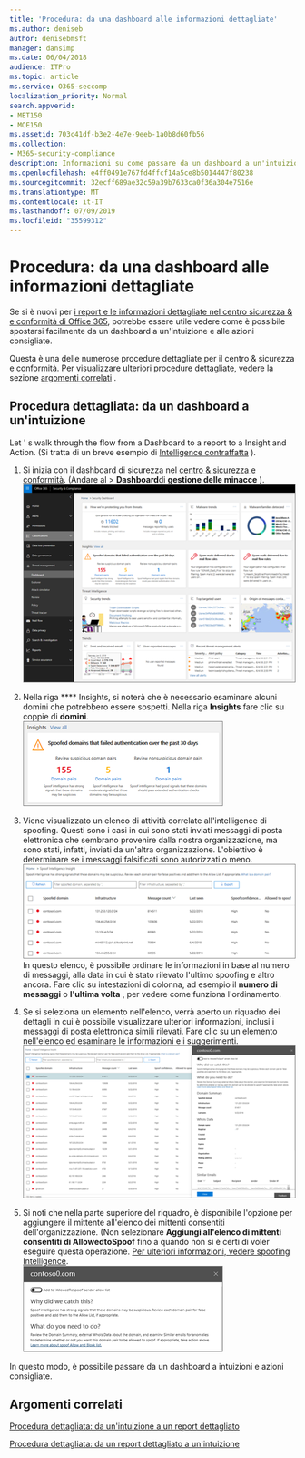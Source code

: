 ```yaml
---
title: 'Procedura: da una dashboard alle informazioni dettagliate'
ms.author: deniseb
author: denisebmsft
manager: dansimp
ms.date: 06/04/2018
audience: ITPro
ms.topic: article
ms.service: O365-seccomp
localization_priority: Normal
search.appverid:
- MET150
- MOE150
ms.assetid: 703c41df-b3e2-4e7e-9eeb-1a0b8d60fb56
ms.collection:
- M365-security-compliance
description: Informazioni su come passare da un dashboard a un'intuizione con azioni consigliate nel centro &amp; sicurezza e conformità.
ms.openlocfilehash: e4ff0491e767fd4ffcf14a5ce8b5014447f80238
ms.sourcegitcommit: 32ecff689ae32c59a39b7633ca0f36a304e7516e
ms.translationtype: MT
ms.contentlocale: it-IT
ms.lasthandoff: 07/09/2019
ms.locfileid: "35599312"
---
```

# <a name="walkthrough---from-a-dashboard-to-an-insight"></a>Procedura: da una dashboard alle informazioni dettagliate

Se si è nuovi per [i report e le informazioni dettagliate nel centro sicurezza &amp; e conformità di Office 365](reports-and-insights-in-security-and-compliance.md), potrebbe essere utile vedere come è possibile spostarsi facilmente da un dashboard a un'intuizione e alle azioni consigliate. 
  
Questa è una delle numerose procedure dettagliate per il centro &amp; sicurezza e conformità. Per visualizzare ulteriori procedure dettagliate, vedere la sezione [argomenti correlati](#related-topics) . 
  
## <a name="walkthrough-from-a-dashboard-to-an-insight"></a>Procedura dettagliata: da un dashboard a un'intuizione

Let ' s walk through the flow from a Dashboard to a report to a Insight and Action. (Si tratta di un breve esempio di [Intelligence contraffatta](learn-about-spoof-intelligence.md) ). 
  
1. Si inizia con il dashboard di sicurezza nel [centro &amp; sicurezza e conformità](https://protection.office.com). (Andare al \> **Dashboard**di **gestione delle minacce** ).<br>![Nel centro sicurezza &amp; e conformità scegliere Threat Management \> dashboard.](media/05a38660-eb13-4960-a266-11809c453d95.png)<br>
  
2. Nella riga **** Insights, si noterà che è necessario esaminare alcuni domini che potrebbero essere sospetti. Nella riga **Insights** fare clic su coppie di **domini**.<br>![La riga Insights segnala potenziali problemi di spoofing](media/dd1d0cb3-3201-45d7-b41d-18a0944fe85d.png)<br>
  
3. Viene visualizzato un elenco di attività correlate all'intelligence di spoofing. Questi sono i casi in cui sono stati inviati messaggi di posta elettronica che sembrano provenire dalla nostra organizzazione, ma sono stati, infatti, inviati da un'altra organizzazione. L'obiettivo è determinare se i messaggi falsificati sono autorizzati o meno.<br>![Insights Intelligence spoofing](media/a2e2b4fd-0c1e-499f-8401-cf3089da82fa.png)<br>In questo elenco, è possibile ordinare le informazioni in base al numero di messaggi, alla data in cui è stato rilevato l'ultimo spoofing e altro ancora. Fare clic su intestazioni di colonna, ad esempio il **numero di messaggi** o **l'ultima volta** , per vedere come funziona l'ordinamento. 
    
4. Se si seleziona un elemento nell'elenco, verrà aperto un riquadro dei dettagli in cui è possibile visualizzare ulteriori informazioni, inclusi i messaggi di posta elettronica simili rilevati. Fare clic su un elemento nell'elenco ed esaminare le informazioni e i suggerimenti.<br>![La selezione di un elemento apre un riquadro dei dettagli](media/7ad1faa5-6ca2-474e-a609-eb275e0a8e59.png)<br>
  
5. Si noti che nella parte superiore del riquadro, è disponibile l'opzione per aggiungere il mittente all'elenco dei mittenti consentiti dell'organizzazione. (Non selezionare **Aggiungi all'elenco di mittenti consentiti di AllowedtoSpoof** fino a quando non si è certi di voler eseguire questa operazione. [Per ulteriori informazioni, vedere spoofing Intelligence](learn-about-spoof-intelligence.md).<br>![È possibile autorizzare un mittente](media/caf0c20a-6047-486d-8060-5a229a3de49f.png)
  
In questo modo, è possibile passare da un dashboard a intuizioni e azioni consigliate.
  
## <a name="related-topics"></a>Argomenti correlati

[Procedura dettagliata: da un'intuizione a un report dettagliato](from-an-insight-to-a-detailed-report.md)
  
[Procedura dettagliata: da un report dettagliato a un'intuizione](from-a-detailed-report-to-an-insight.md)
  

